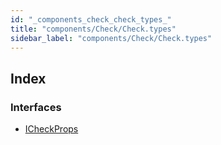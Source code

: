 ```yaml
---
id: "_components_check_check_types_"
title: "components/Check/Check.types"
sidebar_label: "components/Check/Check.types"
---
```


## Index

### Interfaces

* [ICheckProps](../interfaces/_components_check_check_types_.icheckprops.md)
